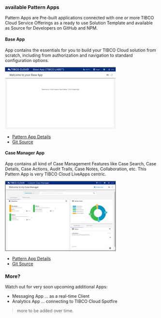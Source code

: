 ### available Pattern Apps

Pattern Apps are Pre-built applications connected with one or more TIBCO Cloud Service Offerings as a ready to use Solution Template and available as Source for Developers on GitHub and NPM.

#### Base App

App contains the essentials for you to build your TIBCO Cloud solution from scratch, including from authorization and navigation to standard configuration options.

![alt-text](Basepreview.png "Base App Preview Image")

- [Pattern App Details](https://tibcosoftware.github.io/TCSToolkit/Angular/starters/TCSTK-base-app/readme/) 
- [Git Source](https://github.com/TIBCOSoftware/TCSTK-base-app/)

#### Case Manager App

App contains all kind of Case Management Features like Case Search, Case Details, Case Actions, Audit Trails, Case Notes, Collaboration, etc. This Pattern App is very TIBCO Cloud LiveApps centric.

![alt-text](CMpreview.png "Case Manager Preview Image")

- [Pattern App Details](https://tibcosoftware.github.io/TCSToolkit/Angular/starters/TCSTK-case-manager-app/readme/) 
- [Git Source](https://github.com/TIBCOSoftware/TCSTK-case-manager-app/)

### More?

Watch out for very soon upcoming additional Apps:

- Messaging App ... as a real-time Client 
- Analytics App ... connecting to TIBCO Cloud Spotfire 

> more to be added over time.


